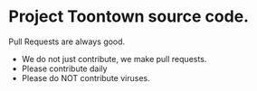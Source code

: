 Project Toontown source code.
=====================================================================
Pull Requests are always good. 

- We do not just contribute, we make pull requests.
- Please contribute daily
- Please do NOT contribute viruses.
